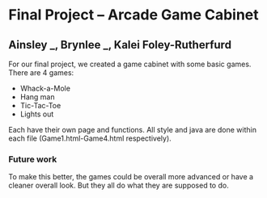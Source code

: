 # Final Project – Arcade Game Cabinet 
## Ainsley _, Brynlee _, Kalei Foley-Rutherfurd

For our final project, we created a game cabinet with some basic games. There are 4 games:
- Whack-a-Mole
- Hang man
- Tic-Tac-Toe
- Lights out

Each have their own page and functions. All style and java are done within each file (Game1.html-Game4.html respectively).

### Future work
To make this better, the games could be overall more advanced or have a cleaner overall look. But they all do what they are supposed to do.

